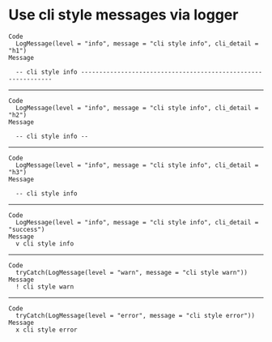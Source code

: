 # Use cli style messages via logger

    Code
      LogMessage(level = "info", message = "cli style info", cli_detail = "h1")
    Message
      
      -- cli style info --------------------------------------------------------------

---

    Code
      LogMessage(level = "info", message = "cli style info", cli_detail = "h2")
    Message
      
      -- cli style info --
      

---

    Code
      LogMessage(level = "info", message = "cli style info", cli_detail = "h3")
    Message
      
      -- cli style info 

---

    Code
      LogMessage(level = "info", message = "cli style info", cli_detail = "success")
    Message
      v cli style info

---

    Code
      tryCatch(LogMessage(level = "warn", message = "cli style warn"))
    Message
      ! cli style warn

---

    Code
      tryCatch(LogMessage(level = "error", message = "cli style error"))
    Message
      x cli style error

